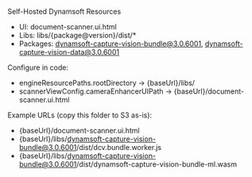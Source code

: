 ﻿Self-Hosted Dynamsoft Resources

- UI: document-scanner.ui.html
- Libs: libs/{package@version}/dist/*
- Packages: dynamsoft-capture-vision-bundle@3.0.6001, dynamsoft-capture-vision-data@3.0.6001

Configure in code:
- engineResourcePaths.rootDirectory -> {baseUrl}/libs/
- scannerViewConfig.cameraEnhancerUIPath -> {baseUrl}/document-scanner.ui.html

Example URLs (copy this folder to S3 as-is):
- {baseUrl}/document-scanner.ui.html
- {baseUrl}/libs/dynamsoft-capture-vision-bundle@3.0.6001/dist/dcv.bundle.worker.js
- {baseUrl}/libs/dynamsoft-capture-vision-bundle@3.0.6001/dist/dynamsoft-capture-vision-bundle-ml.wasm
